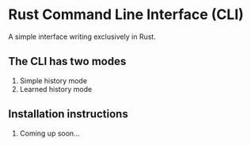 # Rust Command Line Interface (CLI)
A simple interface writing exclusively in Rust.
## The CLI has two modes
  1. Simple history mode
  2. Learned history mode

## Installation instructions
  1. Coming up soon...
